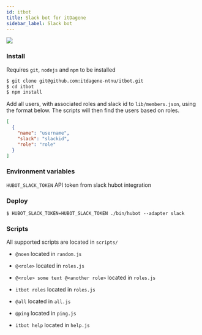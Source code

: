 ```yaml
---
id: itbot
title: Slack bot for itDagene
sidebar_label: Slack bot
---
```


<img src="/img/itbot.png"/>

### Install

Requires `git`, `nodejs` and `npm` to be installed

```sh
$ git clone git@github.com:itdagene-ntnu/itbot.git
$ cd itbot
$ npm install
```

Add all users, with associated roles and slack id to `lib/members.json`, using the format below. The scripts will then find the users based on roles.

```json
[
  {
    "name": "username",
    "slack": "slackid",
    "role": "role"
  }
]
```

### Environment variables

`HUBOT_SLACK_TOKEN` API token from slack hubot integration

### Deploy

```
$ HUBOT_SLACK_TOKEN=HUBOT_SLACK_TOKEN ./bin/hubot --adapter slack
```

### Scripts

All supported scripts are located in `scripts/`

- `@noen` located in `random.js`

- `@<role>` located in `roles.js`

- `@<role> some text @<another role>` located in `roles.js` 

- `itbot roles` located in `roles.js`

- `@all` located in `all.js`

- `@ping` located in `ping.js`

- `itbot help` located in `help.js`
